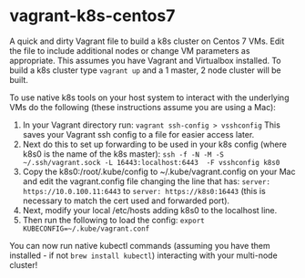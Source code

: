 # vagrant-k8s-centos7
A quick and dirty Vagrant file to build a k8s cluster on Centos 7 VMs.  Edit the file to include additional nodes or change VM parameters as appropriate.  This assumes you have Vagrant and Virtualbox installed.  To build a k8s cluster type `vagrant up` and a 1 master, 2 node cluster will be built.

To use native k8s tools on your host system to interact with the underlying VMs do the following (these instructions assume you are using a Mac): 

1. In your Vagrant directory run: 
`vagrant ssh-config > vsshconfig`
This saves your Vagrant ssh config to a file for easier access later.  
2. Next do this to set up forwarding to be used in your k8s config (where k8s0 is the name of the k8s master):
`ssh -f -N -M -S ~/.ssh/vagrant.sock -L 16443:localhost:6443  -F vsshconfig k8s0`
3. Copy the k8s0:/root/.kube/config to ~/.kube/vagrant.config on your Mac and edit the vagrant.config file changing the line that has:
`server: https://10.0.100.11:6443` to `server: https://k8s0:16443` (this is necessary to match the cert used and forwarded port).  
4. Next, modify your local /etc/hosts adding k8s0 to the localhost line.  
5. Then run the following to load the config:
`export KUBECONFIG=~/.kube/vagrant.conf`

You can now run native kubectl commands (assuming you have them installed - if not `brew install kubectl`) interacting with your multi-node cluster!
